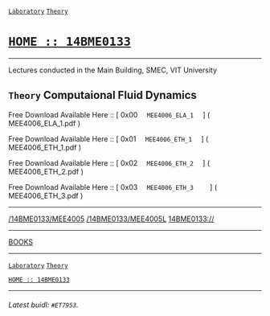 [`Laboratory`](https://14bme0133.github.io/MEE4006L)
[`Theory`](https://14bme0133.github.io/MEE4006)


# [`HOME :: 14BME0133`](https://14bme0133.github.io/)


---

Lectures conducted in the Main Building, SMEC, VIT University


## `Theory` Computaional Fluid Dynamics


Free Download Available Here ::	[	0x00	`	MEE4006_ELA_1 	`	]	(	MEE4006_ELA_1.pdf	)

Free Download Available Here ::	[	0x01	`	MEE4006_ETH_1 	`	]	(	MEE4006_ETH_1.pdf	)

Free Download Available Here ::	[	0x02	`	MEE4006_ETH_2 	`	]	(	MEE4006_ETH_2.pdf	)

Free Download Available Here ::	[	0x03	`	MEE4006_ETH_3	  `	]	(	MEE4006_ETH_3.pdf	)



----

[/14BME0133/MEE4005](https://github.com/14BME0133/MEE4005)
[/14BME0133/MEE4005L](https://github.com/14BME0133/MEE4005L)
[14BME0133://](https://github.com/14BME0133/)

---

[BOOKS](https://14bme0133.github.io/MEE4006/textbooks/)

---

[`Laboratory`](https://14bme0133.github.io/MEE4006L)
[`Theory`](https://14bme0133.github.io/MEE4006)


[`HOME :: 14BME0133`](https://14bme0133.github.io/)


---

###### Latest buidl: `#ET7953`.

